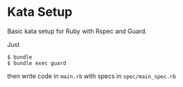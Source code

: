 # Kata Setup

Basic kata setup for Ruby with Rspec and Guard.

Just

```
$ bundle
$ bundle exec guard
```

then write code in `main.rb` with specs in `spec/main_spec.rb`